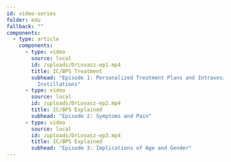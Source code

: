 ```yaml
---
id: video-series
folder: edu
fallback: ""
components:
  - type: article
    components:
      - type: video
        source: local
        id: /uploads/DrLovasz-ep1.mp4
        title: IC/BPS Treatment
        subhead: "Episode 1: Personalized Treatment Plans and Intravesical
          Instillations"
      - type: video
        source: local
        id: /uploads/DrLovasz-ep2.mp4
        title: IC/BPS Explained
        subhead: "Episode 2: Symptoms and Pain"
      - type: video
        source: local
        id: /uploads/DrLovasz-ep3.mp4
        title: IC/BPS Explained
        subhead: "Episode 3: Implications of Age and Gender"
---
```

